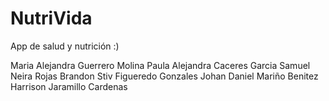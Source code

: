 # NutriVida
App de salud y nutrición :)

Maria Alejandra Guerrero Molina
Paula Alejandra Caceres Garcia
Samuel Neira Rojas
Brandon Stiv Figueredo Gonzales
Johan Daniel Mariño Benitez
Harrison Jaramillo Cardenas
